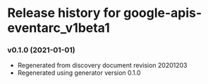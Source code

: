 # Release history for google-apis-eventarc_v1beta1

### v0.1.0 (2021-01-01)

* Regenerated from discovery document revision 20201203
* Regenerated using generator version 0.1.0

